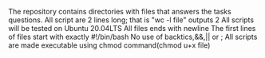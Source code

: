 The repository contains directories with files that answers the tasks questions.
All script are 2 lines long; that is "wc -l file" outputs 2
All scripts will be tested on Ubuntu 20.04LTS
All files ends with newline
The first lines of files start with exactly #!/bin/bash
No use of backtics,&&,|| or ;
All scripts are made executable using chmod command(chmod u+x file)
